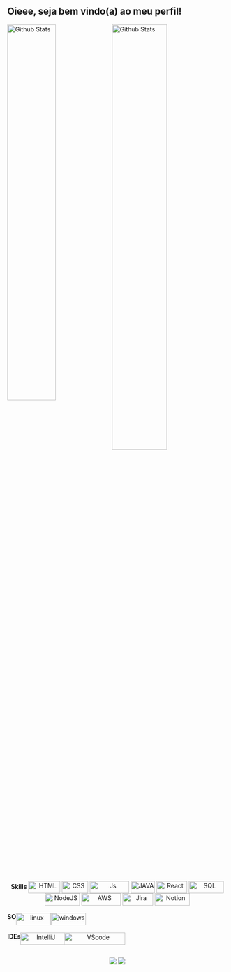 ## Oieee, seja bem vindo(a) ao meu perfil!
<div>

<!-- theme: midnight-purple -->   

<img
        align="left"
        src="https://github-readme-stats.vercel.app/api?username=rafascarabe&theme=midnight-purple&show_icons=true"
        alt="Github Stats" width="47%"
      />
<img
        align="rigth"
        src="https://github-readme-streak-stats.herokuapp.com/?user=rafascarabe&theme=midnight-purple&hide_border=false"
        alt="Github Stats" width="50%"
      />
</div>
     
<div align="center">
	<b>Skills </b>
	<img align="center" alt="HTML" height="28" width="73" src="https://img.shields.io/badge/HTML5-E34F26?style=for-the-badge&logo=html5&logoColor=white"> <!-- html -->
	<img align="center" alt="CSS" height="28" width="60" src="https://img.shields.io/badge/CSS-239120?&style=for-the-badge&logo=css3&logoColor=white"> <!-- css -->
	<img align="center" alt="Js" height="28" width="90" src="https://img.shields.io/badge/JavaScript-F7DF1E?style=for-the-badge&logo=javascript&logoColor=black"> <!-- Js -->
	<img align="center" alt="JAVA" height="28" width="55" src="https://img.shields.io/badge/Java-ED8B00?style=for-the-badge&logo=java&logoColor=white"> <!-- Java -->
	<img align="center" alt="React" height="28" width="70" src="https://img.shields.io/badge/React-FFFFFF?style=for-the-badge&logo=react&logoColor=blue"> <!-- React -->
	<img align="center" alt="SQL" height="28" width="80" src="https://img.shields.io/badge/MySQL-0000EF?style=for-the-badge&logo=mysql&logoColor=white"> <!-- sql -->
	<img align="center" alt="NodeJS" height="28" width="80" src="https://img.shields.io/badge/Node.js-43853D?style=for-the-badge&logo=node.js&logoColor=white"> <!-- node js -->
	<img align="center" alt="AWS" height="28" width="90" src="https://img.shields.io/badge/Amazon_AWS-232F3E?style=for-the-badge&logo=amazon-aws&logoColor=white"> <!-- aws -->
	<img align="center" alt="Jira" height="28" width="70" src="https://img.shields.io/badge/Jira-0000EF?style=for-the-badge&logo=jira&logoColor=white"> <!-- jira -->
	<img align="center" alt="Notion" height="28" width="80" src="https://img.shields.io/badge/Notion-FFFFFF?style=for-the-badge&logo=notion&logoColor=black"> <!-- notion -->
<!--
<div align="center">
	<b>Skills : </b>
  <img alt="HTML" height="30" width="40" src="https://cdn.jsdelivr.net/gh/devicons/devicon/icons/html5/html5-original.svg" />
  <img alt="CSS" height="30" width="40" src="https://cdn.jsdelivr.net/gh/devicons/devicon/icons/css3/css3-original.svg" />
  <img alt="Js" height="30" width="40" src="https://cdn.jsdelivr.net/gh/devicons/devicon/icons/javascript/javascript-original.svg" />
  <img alt="Java" height="30" width="40" src="https://cdn.jsdelivr.net/gh/devicons/devicon/icons/java/java-original.svg" />
  <img alt="React" height="30" width="40" src="https://cdn.jsdelivr.net/gh/devicons/devicon/icons/react/react-original.svg" />
  <img alt="NodeJS" height="30" width="40" src="https://cdn.jsdelivr.net/gh/devicons/devicon/icons/nodejs/nodejs-original.svg" />
  <img alt="Git" height="30" width="40" src="https://cdn.jsdelivr.net/gh/devicons/devicon/icons/git/git-original.svg" />
  <img align="center" alt="SQL" height="30" width="100" src="https://img.shields.io/badge/MySQL-00000F?style=for-the-badge&logo=mysql&logoColor=white">
  <img alt="Michelle-Notion" height="30" width="40" src="https://cdn.jsdelivr.net/gh/devicons/devicon/icons/notion/notion-original.svg" />
  <img alt="Michelle-Jira" height="30" width="40" src="https://cdn.jsdelivr.net/gh/devicons/devicon/icons/jira/jira-original.svg" />
  <img alt="Michelle-Linux" height="30" width="40" src="https://cdn.jsdelivr.net/gh/devicons/devicon/icons/linux/linux-original.svg" />
</div> -->

</div>

<br>
<div style= "display: flex" align="center">
          <b>SO </b> 
          <img align="center" alt="linux" height="28" width="80" src="https://img.shields.io/badge/Linux-E34F26?style=for-the-badge&logo=linux&logoColor=black"> <!-- linux -->
          <img align="center" alt="windows" height="28" width="80" src="https://img.shields.io/badge/Windows-017AD7?style=for-the-badge&logo=windows&logoColor=white"> <!-- windows -->   
</div>
          <br>
<div style= "display: flex" align="center">
          <b>IDEs </b> 
          <img align="center" alt="IntelliJ" height="28" width="100" src="https://img.shields.io/badge/-Intellij-333333?style=flat&logo=intellij-idea&logoColor=00000"> <!-- intelliJ -->
          <img align="center" alt="VScode" height="28" width="140" src="https://img.shields.io/badge/-Visual%20Studio%20Code-333333?style=flat&logo=visual-studio-code&logoColor=007ACC"> <!-- VScode -->  
</div>


	
##
<div align="center">    
  <a href = "rafascarabe@gmail.com"><img src="https://img.shields.io/badge/-Gmail-%23333?style=for-the-badge&logo=gmail&logoColor=white" target="_blank"></a> <!-- gmail -->
  <a href="https://www.linkedin.com/in/rafaelascarabe/" target="_blank"><img src="https://img.shields.io/badge/-LinkedIn-%230077B5?style=for-the-badge&logo=linkedin&logoColor=white" 
																			target="_blank"></a> <!-- linkedin -->
</div>

<!--


snake Game
![snake animation](https://github.com/rafascarabe/rafascarabe/blob/output/github-contribution-grid-snake.svg)
-->
